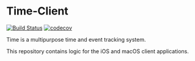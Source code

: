 # Time-Client

[![Build Status](https://travis-ci.com/Tornquist/Time-Client.svg?branch=master)](https://travis-ci.com/Tornquist/Time-Client) [![codecov](https://codecov.io/gh/Tornquist/Time-Client/branch/master/graph/badge.svg)](https://codecov.io/gh/Tornquist/Time-Client)

Time is a multipurpose time and event tracking system.

This repository contains logic for the iOS and macOS client applications.
